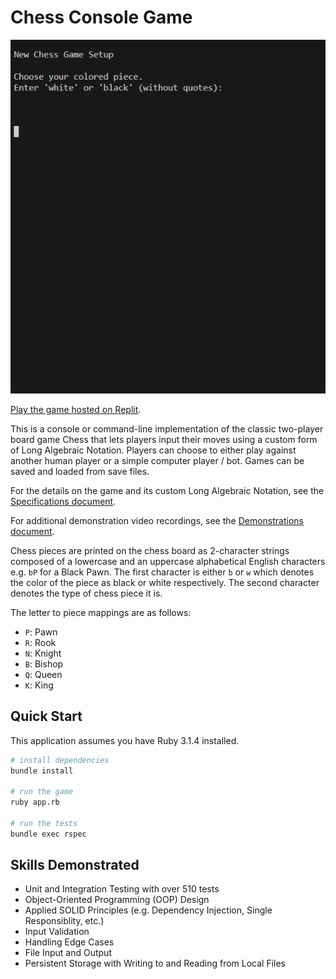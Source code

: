 # Chess Console Game

![Gameplay demo of one player winning the game Chess](/assets/chess-demo.gif)

[Play the game hosted on Replit](https://replit.com/@gnortsium/top-chess-cli).

This is a console or command-line implementation of the classic two-player board game Chess that lets players input their moves using a custom form of Long Algebraic Notation. Players can choose to either play against another human player or a simple computer player / bot. Games can be saved and loaded from save files.

For the details on the game and its custom Long Algebraic Notation, see the [Specifications document](/docs/Specs.md).

For additional demonstration video recordings, see the [Demonstrations document](/docs/Demos.md).

Chess pieces are printed on the chess board as 2-character strings composed of a lowercase and an uppercase alphabetical English characters e.g. `bP` for a Black Pawn. The first character is either `b` or `w` which denotes the color of the piece as black or white respectively. The second character denotes the type of chess piece it is.

The letter to piece mappings are as follows:

- `P`: Pawn
- `R`: Rook
- `N`: Knight
- `B`: Bishop
- `Q`: Queen
- `K`: King

## Quick Start

This application assumes you have Ruby 3.1.4 installed.

```bash
# install dependencies
bundle install

# run the game
ruby app.rb

# run the tests
bundle exec rspec
```

## Skills Demonstrated

- Unit and Integration Testing with over 510 tests
- Object-Oriented Programming (OOP) Design
- Applied SOLID Principles (e.g. Dependency Injection, Single Responsiblity, etc.)
- Input Validation
- Handling Edge Cases
- File Input and Output
- Persistent Storage with Writing to and Reading from Local Files
